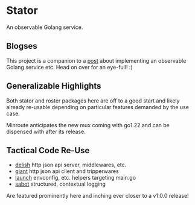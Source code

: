 
# Stator

An observable Golang service.

## Blogses

This project is a companion to a [post](https://clarktrimble.online/blog/stator/) about implementing an observable Golang service etc.
Head on over for an eye-full! :)

## Generalizable Highlights

Both stator and roster packages here are off to a good start and likely already re-usable depending on particular features demanded by the use case.

Minroute anticipates the new mux coming with go1.22 and can be dispensed with after its release.

## Tactical Code Re-Use

- [delish](https://github.com/clarktrimble/delish) http json api server, middlewares, etc.
- [giant](https://github.com/clarktrimble/giant) http json api client and tripperwares
- [launch](https://github.com/clarktrimble/launch) envconfig, etc. helpers targeting main.go
- [sabot](https://github.com/clarktrimble/sabot) structured, contextual logging

Are featured prominently here and inching ever closer to a v1.0.0 release!
